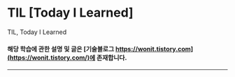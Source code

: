 # TIL [Today I Learned]

TIL, Today I Learned

#### 해당 학습에 관한 설명 및 글은 [기술블로그 https://wonit.tistory.com](https://wonit.tistory.com/)에 존재합니다.

---
